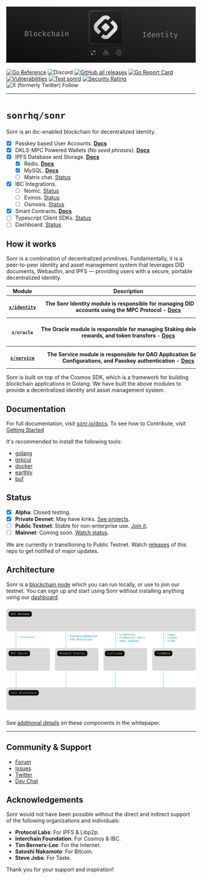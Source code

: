 <div style="text-align: center;">

[![Sonr Logo Banner](.github/assets/core-cover.png)](https://sonr.io)

</div>
<div style="text-align: left;">

[![Go Reference](https://pkg.go.dev/badge/github.com/sonrhq/sonr.svg)](https://pkg.go.dev/github.com/sonrhq/sonr)
![Discord](https://img.shields.io/discord/843061375160156170?logo=discord&label=Dev%20Chat)
[![GitHub all releases](https://img.shields.io/github/downloads/sonrhq/sonr/total)](https://github.com/sonrhq/sonr/releases/latest)
[![Go Report Card](https://goreportcard.com/badge/github.com/sonrhq/sonr)](https://goreportcard.com/report/github.com/sonrhq/sonr)
[![Vulnerabilities](https://sonarcloud.io/api/project_badges/measure?project=sonr-io_sonr&metric=vulnerabilities)](https://sonarcloud.io/summary/new_code?id=sonr-io_sonr)
[![Test sonrd](https://github.com/sonrhq/sonr/actions/workflows/tests.yml/badge.svg)](https://github.com/sonrhq/sonr/actions/workflows/tests.yml)
[![Security Rating](https://sonarcloud.io/api/project_badges/measure?project=sonr-io_sonr&metric=security_rating)](https://sonarcloud.io/summary/new_code?id=sonr-io_sonr)
![X (formerly Twitter) Follow](https://img.shields.io/twitter/follow/sonr_io?style=social&logo=twitter)
</div>

---

# `sonrhq/sonr`

Sonr is an ibc-enabled blockchain for decentralized identity.

- [x] Passkey based User Accounts. [__Docs__](https://sonr.io/docs/guides/database)
- [x] DKLS-MPC Powered Wallets _(No seed phrases)_. [__Docs__](https://sonr.io/docs/guides/auth)
- [x] IPFS Database and Storage. [__Docs__](https://sonr.io/docs/guides/storage)
  - [x] Redis. [__Docs__](https://sonr.io/docs/guides/api#rest-api-overview)
  - [x] MySQL. [__Docs__](https://sonr.io/docs/guides/api#graphql-api-overview)
  - [ ] Matrix chat. [Status](https://github.com/sonrhq/sonr/issues/783)
- [x] IBC Integrations.
  - [ ] Nomic. [Status](https://github.com/sonrhq/sonr/issues/784)
  - [ ] Evmos. [Status](https://github.com/sonrhq/sonr/issues/785)
  - [ ] Osmosis. [Status](https://github.com/sonrhq/sonr/issues/786)
- [x] Smart Contracts. [__Docs__](https://sonr.io/docs/guides/storage)
- [ ] Typescript Client SDKs. [Status](https://github.com/sonr-io/front/milestone/2)
- [ ] Dashboard. [Status](https://github.com/sonr-io/front/milestone/1)

## How it works

Sonr is a combination of decentralized primitives. Fundamentally, it is a peer-to-peer identity and asset management system that leverages DID documents, Webauthn, and IPFS — providing users with a secure, portable decentralized identity.

<table style="table-layout:fixed; white-space: nowrap;">
  <tr>
    <th>Module</th>
    <th colspan=4>Description</th>
    <th>Status</th>
    <th>Deps</th>
  </tr>
  <tr>
    <th><code><a href="https://github.com/sonrhq/sonr/x/identity">x/identity</a></code></th>
    <th colspan=4>
    The Sonr Identity module is responsible for managing DID based <br />
    accounts using the MPC Protocol - <a href="https://sonr.io/whitepaper">Docs</a>
    </th>
    <th>
      <a href="https://github.com/sonrhq/sonr/x/identity/actions/workflows/ci.yml?query=branch%3Amaster++">
        <img src="https://github.com/sonrhq/sonr/x/identity/actions/workflows/ci.yml/badge.svg?branch=master" alt="CI Pipeline">
      </a>
    </th>
    <th>
      <code>x/auth</code>
      <br />
      <code>x/ibcaccounts</code>
      <br />
      <code>x/slashing</code>
    </th>
  </tr>
  <tr>
    <th><code>x/oracle</code></th>
    <th colspan=4>
    The Oracle module is responsible for managing Staking delegations <br />
    rewards, and token transfers - <a href="https://sonr.io/whitepaper">Docs</a>
    </th>
    <th>
      <center>
      🚧
      </center>
    </th>
    <th colspan=2>
      <code>x/bank</code>
      <br />
      <code>x/distribution</code>
      <br />
      <code>x/ibctransfer</code>
      <br />
      <code>x/staking</code>
    </th>
  </tr>
  <tr>
    <th><code><a href="https://github.com/sonrhq/sonr/x/service">x/service</a></code></th>
    <th colspan=4>
    The Service module is responsible for DAO Application Service <br />
    Configurations, and Passkey authentication - <a href="https://sonr.io/whitepaper">Docs</a>
    </th>
    <th>
      <a href="https://github.com/sonrhq/sonr/x/service/actions/workflows/ci.yml?query=branch%3Amaster++">
        <img src="https://github.com/sonrhq/sonr/x/service/actions/workflows/ci.yml/badge.svg?branch=master" alt="CI Pipeline">
      </a>
    </th>
    <th colspan=2>
      <code>x/group</code>
      <br />
      <code>x/identity</code>
      <br />
      <code>x/wasm</code>
    </th>
  </tr>
</table>

Sonr is built on top of the Cosmos SDK, which is a framework for building blockchain applications in Golang. We have built the above modules to provide a decentralized identity and asset management system.

## Documentation

For full documentation, visit [sonr.io/docs](https://sonr.io/docs). To see how to Contribute, visit [Getting Started](./docs/contribution/DEVELOPERS.md)

It's recommended to install the following tools:

- [golang](https://golang.org/doc/install)
- [grpcui](https://github.com/fullstorydev/grpcui)
- [docker](https://docs.docker.com/get-docker/)
- [earthly](https://earthly.dev/get-earthly)
- [buf](https://docs.buf.build/installation)

## Status

- [X] __Alpha__: Closed testing.
- [X] __Private Devnet__: May have kinks. [See projects](https://sonr.io/dashboard).
- [ ] __Public Testnet__: Stable for non-enterprise use. [Join it](https://sonr.io/dashboard).
- [ ] __Mainnet__: Coming soon. [Watch status](https://sonr.io/docs/guides/getting-started/features#feature-status).

We are currently in transitioning to Public Testnet. Watch [releases](https://github.com/sonrhq/sonr/releases) of this repo to get notified of major updates.

## Architecture

Sonr is a [blockchain node](https://sonr.io/dashboard) which you can run locally, or use to join our testnet. You can sign up and start using Sonr without installing anything using our [dashboard](https://sonr.io/dashboard).

![Architecture](.github/assets/architecture.svg)

See [additional details](https://sonr.io/whitepaper) on these components in the whitepaper.

---

## Community & Support

- [Forum](https://github.com/sonrhq/sonr/discussions)
- [Issues](https://github.com/sonrhq/sonr/issues)
- [Twitter](https://sonr.io/twitter)
- [Dev Chat](https://sonr.io/discord)

## Acknowledgements

Sonr would not have been possible without the direct and indirect support of the following organizations and individuals:

- __Protocol Labs__: For IPFS & Libp2p.
- __Interchain Foundation__: For Cosmos & IBC.
- __Tim Berners-Lee__: For the Internet.
- __Satoshi Nakamoto__: For Bitcoin.
- __Steve Jobs__: For Taste.

Thank you for your support and inspiration!
